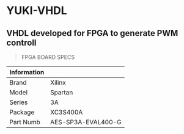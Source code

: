 # YUKI-VHDL


## VHDL developed for FPGA to generate PWM controll


>FPGA BOARD SPECS

| Information |                     |
| ----------  |       --------      | 
| Brand       | Xilinx              |
| Model       | Spartan             | 
| Series      | 3A                  | 
| Package     | XC3S400A            | 
| Part Numb   | AES-SP3A-EVAL400-G  |
  
